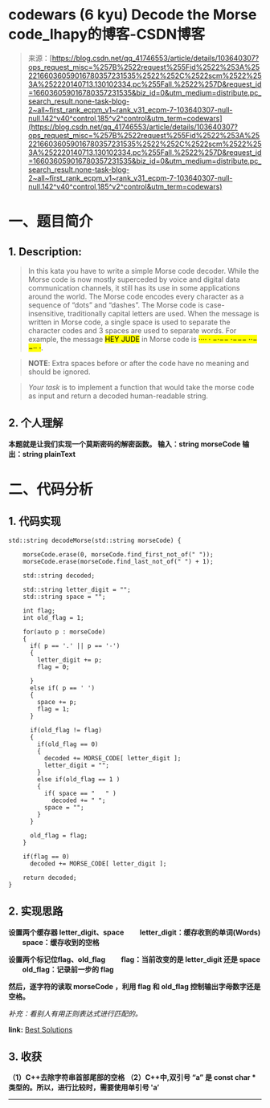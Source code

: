 <!--yml
category: codewars
date: 2022-08-13 11:39:59
-->

# codewars (6 kyu) Decode the Morse code_lhapy的博客-CSDN博客

> 来源：[https://blog.csdn.net/qq_41746553/article/details/103640307?ops_request_misc=%257B%2522request%255Fid%2522%253A%2522166036059016780357231535%2522%252C%2522scm%2522%253A%252220140713.130102334.pc%255Fall.%2522%257D&request_id=166036059016780357231535&biz_id=0&utm_medium=distribute.pc_search_result.none-task-blog-2~all~first_rank_ecpm_v1~rank_v31_ecpm-7-103640307-null-null.142^v40^control,185^v2^control&utm_term=codewars](https://blog.csdn.net/qq_41746553/article/details/103640307?ops_request_misc=%257B%2522request%255Fid%2522%253A%2522166036059016780357231535%2522%252C%2522scm%2522%253A%252220140713.130102334.pc%255Fall.%2522%257D&request_id=166036059016780357231535&biz_id=0&utm_medium=distribute.pc_search_result.none-task-blog-2~all~first_rank_ecpm_v1~rank_v31_ecpm-7-103640307-null-null.142^v40^control,185^v2^control&utm_term=codewars)

# 一、题目简介

## 1\. Description:

> In this kata you have to write a simple Morse code decoder. While the Morse code is now mostly superceded by voice and digital data communication channels, it still has its use in some applications around the world.
> The Morse code encodes every character as a sequence of “dots” and “dashes”. The Morse code is case-insensitive, traditionally capital letters are used. When the message is written in Morse code, a single space is used to separate the character codes and 3 spaces are used to separate words. For example, the message <mark>HEY JUDE</mark> in Morse code is <mark>···· · −·−− ·−−− ··− −·· ·</mark>.

> **NOTE**: Extra spaces before or after the code have no meaning and should be ignored.

> *Your task* is to implement a function that would take the morse code as input and return a decoded human-readable string.

## 2\. 个人理解

**本题就是让我们实现一个莫斯密码的解密函数。
输入：string morseCode
输出：string plainText**

# 二、代码分析

## 1\. 代码实现

```
std::string decodeMorse(std::string morseCode) {

    morseCode.erase(0, morseCode.find_first_not_of(" "));
    morseCode.erase(morseCode.find_last_not_of(" ") + 1);

    std::string decoded;

    std::string letter_digit = "";
    std::string space = "";

    int flag; 
    int old_flag = 1;

    for(auto p : morseCode)
    {
      if( p == '.' || p == '-')
      {
        letter_digit += p;
        flag = 0;

      }
      else if( p == ' ')
      {
        space += p;
        flag = 1;
      }

      if(old_flag != flag)
      {
        if(old_flag == 0)
        {
          decoded += MORSE_CODE[ letter_digit ];
          letter_digit = "";
        }
        else if(old_flag == 1 )
        {
          if( space == "   " )
            decoded += " ";
          space = "";
        }
      }

      old_flag = flag;
    }

    if(flag == 0)
      decoded += MORSE_CODE[ letter_digit ];

    return decoded;
} 
```

## 2\. 实现思路

**设置两个缓存器 letter_digit、space**
       **letter_digit：缓存收到的单词(Words)**
       **space：缓存收到的空格**

**设置两个标记位flag、old_flag**
       **flag：当前改变的是 letter_digit 还是 space**
       **old_flag：记录前一步的 flag**

**然后，逐字符的读取 morseCode ，利用 flag 和 old_flag 控制输出字母数字还是空格。**

*补充：看别人有用正则表达式进行匹配的。*

**link:** [Best Solutions](https://www.codewars.com/kata/decode-the-morse-code/solutions/cpp/all/best_practice)

## 3\. 收获

**（1）C++去除字符串首部尾部的空格**
**（2）C++中,双引号 “a” 是 const char * 类型的。所以，进行比较时，需要使用单引号 'a’**

* * *